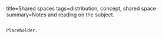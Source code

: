 title=Shared spaces
tags=distribution, concept, shared space
summary=Notes and reading on the subject.
~~~~~~

Placeholder.
